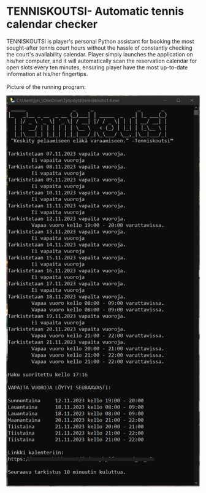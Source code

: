 #   TENNISKOUTSI- Automatic tennis calendar checker

TENNISKOUTSI is player's personal Python assistant for booking the most sought-after tennis court hours without the hassle of constantly checking
the court's availability calendar. Player simply launches the application on his/her computer, and it will automatically scan the reservation calendar for
open slots every ten minutes, ensuring player have the most up-to-date information at his/her fingertips. 
<br>
<br>
Picture of the running program:

![Program running](https://github.com/Jyppara/Automatic_tennis_calendar_checker/blob/main/tenniskoutsi.PNG)
